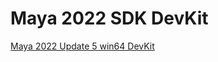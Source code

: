 # Maya 2022 SDK DevKit
[Maya 2022 Update 5 win64 DevKit](https://autodesk-adn-transfer.s3-us-west-2.amazonaws.com/ADN+Extranet/M%26E/Maya/devkit+2022/Autodesk_Maya_2022_5_Update_DEVKIT_Windows.zip)
